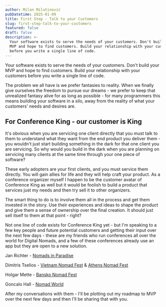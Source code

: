 ```yaml
---
author: Milan Milutinović
pubDatetime: 2025-01-09
title: First Step - Talk to your Customers
slug: first-step-talk-to-your-customers
featured: false
draft: false
description: >-
  Your software exists to serve the needs of your customers. Don't build your
  MVP and hope to find customers. Build your relationship with your customers
  before you write a single line of code.
---
```


Your software exists to serve the needs of your customers. Don't build your MVP and hope to find customers. Build your relationship with your customers before you write a single line of code.

The problem we all have is we prefer fantasies to reality. When we finally give ourselves the freedom to pursue our dreams - we prefer to keep that unrealized fantasy alive for as long as possible - for many programmers this means building your software in a silo, away from the reality of what your customers' needs and desires are.

## For Conference King - our customer is King

It's obvious when you are servicing one client directly that you must talk to them to understand what they want from the end product you deliver them - you wouldn't just start building something in the dark for that one client you are servicing. So why would you build in the dark when you are planning on servicing many clients at the same time through your one piece of software? 

These early adopters are your first clients, and you must service them directly. You will gain allies for life and they will help craft your product. As a conference organizer myself I happen to be the customer avatar of Conference King as well but it would be foolish to build a product that services just my needs and then try sell it to other organizers.

The smart thing to do is to involve them all in the process and get them invested in the story. Use their experiences and ideas to shape the product and give them a sense of ownership over the final creation. It should just sell itself to them at that point - right?

Not one line of code exists for Conference King yet - but I'm speaking to a few key people and future potential customers and getting their input over the next few days - these are my friends who run conferences all over the world for Digital Nomads, and a few of these conferences already use an app but they are open to a new solution.

Jan Richter - <a href="https://nomads-in-paradise.com/" target="_blank">Nomads in Paradise</a>

Dimitris Tselios - <a href="https://vietnamnomadfest.com/" target="_blank">Vietnam Nomad Fest</a> & <a href="https://www.athensnomadfest.com/" target="_blank">Athens Nomad Fest</a>

Holgar Mette - <a href="https://www.banskonomadfest.com/" target="_blank">Bansko Nomad Fest</a>

Goncalo Hall - <a href="https://thenomadworld.org/" target="_blank">Nomad World</a>

After my conversations with them - I'll be plotting out my roadmap to MVP over the next few days and then I'll be sharing that with you.

